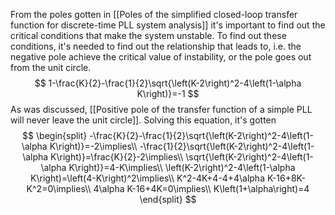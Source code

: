 From the poles gotten in [[Poles of the simplified closed-loop transfer function for discrete-time PLL system analysis]] it's important to find out the critical conditions that make the system unstable. To find out these conditions, it's needed to find out the relationship that leads to, i.e. the negative pole achieve the critical value of instability, or the pole goes out from the unit circle.
$$
1-\frac{K}{2}-\frac{1}{2}\sqrt{\left(K-2\right)^2-4\left(1-\alpha K\right)}=-1
$$
As was discussed, [[Positive pole of the transfer function of a simple PLL will never leave the unit circle]].
Solving this equation, it's gotten
$$
\begin{split}
-\frac{K}{2}-\frac{1}{2}\sqrt{\left(K-2\right)^2-4\left(1-\alpha K\right)}=-2\implies\\
-\frac{1}{2}\sqrt{\left(K-2\right)^2-4\left(1-\alpha K\right)}=\frac{K}{2}-2\implies\\
\sqrt{\left(K-2\right)^2-4\left(1-\alpha K\right)}=4-K\implies\\
\left(K-2\right)^2-4\left(1-\alpha K\right)=\left(4-K\right)^2\implies\\
K^2-4K+4-4+4\alpha K-16+8K-K^2=0\implies\\
4\alpha K-16+4K=0\implies\\
K\left(1+\alpha\right)=4
\end{split}
$$
